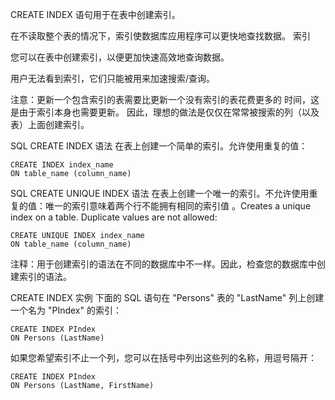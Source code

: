 CREATE INDEX 语句用于在表中创建索引。

在不读取整个表的情况下，索引使数据库应用程序可以更快地查找数据。
索引

您可以在表中创建索引，以便更加快速高效地查询数据。

用户无法看到索引，它们只能被用来加速搜索/查询。

注意：更新一个包含索引的表需要比更新一个没有索引的表花费更多的
时间，这是由于索引本身也需要更新。
因此，理想的做法是仅仅在常常被搜索的列（以及表）上面创建索引。

SQL CREATE INDEX 语法
在表上创建一个简单的索引。允许使用重复的值：

```
CREATE INDEX index_name
ON table_name (column_name)
```

SQL CREATE UNIQUE INDEX 语法
在表上创建一个唯一的索引。不允许使用重复的值：唯一的索引意味着两个行不能拥有相同的索引值
。Creates a unique index on a table. Duplicate values are not allowed:

```
CREATE UNIQUE INDEX index_name
ON table_name (column_name)
```
注释：用于创建索引的语法在不同的数据库中不一样。因此，检查您的数据库中创建索引的语法。

CREATE INDEX 实例
下面的 SQL 语句在 "Persons" 表的 "LastName" 列上创建一个名为 "PIndex" 的索引：
```
CREATE INDEX PIndex
ON Persons (LastName)
```

如果您希望索引不止一个列，您可以在括号中列出这些列的名称，用逗号隔开：
```
CREATE INDEX PIndex
ON Persons (LastName, FirstName)
```
